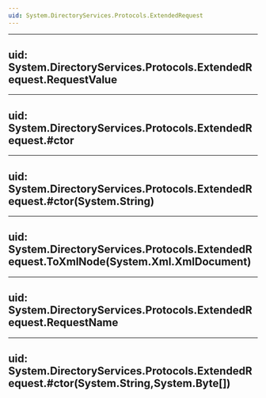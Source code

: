 ```yaml
---
uid: System.DirectoryServices.Protocols.ExtendedRequest
---
```


---
uid: System.DirectoryServices.Protocols.ExtendedRequest.RequestValue
---

---
uid: System.DirectoryServices.Protocols.ExtendedRequest.#ctor
---

---
uid: System.DirectoryServices.Protocols.ExtendedRequest.#ctor(System.String)
---

---
uid: System.DirectoryServices.Protocols.ExtendedRequest.ToXmlNode(System.Xml.XmlDocument)
---

---
uid: System.DirectoryServices.Protocols.ExtendedRequest.RequestName
---

---
uid: System.DirectoryServices.Protocols.ExtendedRequest.#ctor(System.String,System.Byte[])
---
